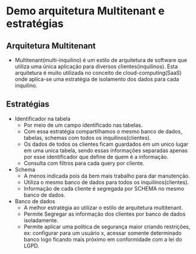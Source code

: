 # Demo arquitetura Multitenant e estratégias

## Arquitetura Multitenant
- Multitenant(multi-inquilino) é um estilo de arquitetura de software que utiliza uma única aplicação
  para diversos clientes(inquilinos). Esta arquitetura é muito utilizada no conceito de cloud-computing(SaaS)
  onde aplica-se uma estratégia de isolamento dos dados para cada inquilino.
## Estratégias
- Identificador na tabela
  * Por meio de um campo identificado nas tabelas.
  * Com essa estratégia compartilhamos o mesmo banco de dados, tabelas, schemas com todos os inquilinos(clientes).
  * Os dados de todos os clientes ficam guardados em um unico lugar em uma unica tabela, sendo essas informações separadas apenas por esse identificador que define de quem é a informação.
  * Consulta com filtros para cada query por cliente.
- Schema
  * A menos indicada pois da bem mais trabalho para dar manutenção.
  * Utiliza o mesmo banco de dados para todos os inquilinos(clientes).
  * Informação de cada cliente é segregada por SCHEMA no mesmo banco de dados.
- Banco de dados
  * A melhor estratégia ao utilizar o estilo de arquitetura multitenant.
  * Permite Segregar as informação dos clientes por banco de dados isoladamente.
  * Permite aplicar uma politica de segurança maior criando restrições, ex: configurar para um usuário x, acessar somente determinado banco logo ficando mais próximo em conformidade com a lei do LGPD.
